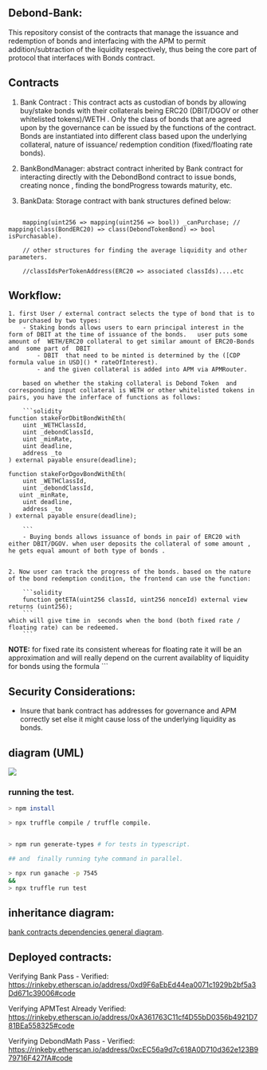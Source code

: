 ## Debond-Bank:

This repository consist of the contracts  that manage the issuance and  redemption of bonds and interfacing with the APM to permit addition/subtraction of the liquidity respectively, thus being the core part of protocol that  interfaces with Bonds contract.


## Contracts
1.  Bank Contract :   This contract acts as custodian of bonds by allowing buy/stake bonds with their collaterals being  ERC20 (DBIT/DGOV or other whitelisted tokens)/WETH . Only the class of bonds that are agreed upon by the governance can be issued by the functions of the contract.  Bonds are instantiated into different class  based upon the underlying collateral, nature of issuance/ redemption condition (fixed/floating rate bonds). 


2. BankBondManager: abstract contract inherited by Bank contract  for interacting directly with the  DebondBond contract to issue bonds, creating nonce , finding the bondProgress towards maturity, etc. 

3. BankData: Storage contract with  bank structures defined below: 
```solidity

    mapping(uint256 => mapping(uint256 => bool)) _canPurchase; // mapping(class(BondERC20) => class(DebondTokenBond) => bool isPurchasable).

    // other structures for finding the average liquidity and other parameters. 

    //classIdsPerTokenAddress(ERC20 => associated classIds)....etc

```

## Workflow:
    1. first User / external contract selects the type of bond that is to be purchased by two types:
        - Staking bonds allows users to earn principal interest in the form of DBIT at the time of issuance of the bonds.   user puts some amount of  WETH/ERC20 collateral to get similar amount of ERC20-Bonds and  some part of  DBIT
            - DBIT  that need to be minted is determined by the ([CDP formula value in USD]() * rateOfInterest).
            - and the given collateral is added into APM via APMRouter.

        based on whether the staking collateral is Debond Token  and corresponding input collateral is WETH or other whitelisted tokens in pairs, you have the inferface of functions as follows: 
    
        ```solidity
    function stakeForDbitBondWithEth(
        uint _WETHClassId, 
        uint _debondClassId, 
        uint _minRate,
        uint deadline,
        address _to
    ) external payable ensure(deadline);

    function stakeForDgovBondWithEth(
        uint _WETHClassId, 
        uint _debondClassId,
       uint _minRate,
        uint deadline,
        address _to
    ) external payable ensure(deadline);
    
        ```
        - Buying bonds allows issuance of bonds in pair of ERC20 with either DBIT/DGOV. when user deposits the collateral of some amount , he gets equal amount of both type of bonds .  


    2. Now user can track the progress of the bonds. based on the nature of the bond redemption condition, the frontend can use the function:

        ```solidity
        function getETA(uint256 classId, uint256 nonceId) external view returns (uint256);
        ```
    which will give time in  seconds when the bond (both fixed rate / floating rate) can be redeemed. 
        ```

**NOTE:** for fixed rate its consistent whereas for floating rate it will be an approximation and will really depend on the current availablity of liquidity for bonds using the formula ```

## Security Considerations: 

- Insure that bank contract has addresses for governance and APM correctly set else it might cause loss of the  underlying liquidity as bonds. 



## diagram (UML)

![](docs/Debond-Bank.svg)


### running the test.

```bash
> npm install  

> npx truffle compile / truffle compile. 


> npm run generate-types # for tests in typescript.

## and  finally running tyhe command in parallel.

> npx run ganache -p 7545 
&&
> npx truffle run test

```

## inheritance diagram: 


[bank contracts dependencies general diagram](./docs/BankContracts.png).

## Deployed contracts: 


Verifying Bank
Pass - Verified: https://rinkeby.etherscan.io/address/0xd9F6aEbEd44ea0071c1929b2bf5a3Dd671c39006#code

Verifying APMTest
Already Verified: https://rinkeby.etherscan.io/address/0xA361763C11cf4D55bD0356b4921D781BEa558325#code

Verifying DebondMath
Pass - Verified: https://rinkeby.etherscan.io/address/0xcEC56a9d7c618A0D710d362e123B979716F427fA#code
